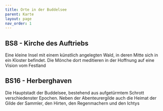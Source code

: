 ```yaml
---
title: Orte in der Buddelsee
parent: Karte
layout: page
nav_order: 1
---
```

## BS8 - Kirche des Auftriebs
Eine kleine Insel mit einem künstlich angelegten Wald, in deren Mitte sich in ein Kloster befindet. Die Mönche dort meditieren in der Hoffnung auf eine Vision vom Festland

## BS16 - Herberghaven
Die Hauptstadt der Buddelsee, bestehend aus aufgetürmtem Schrott verschiedenster Epochen. Neben der Abenteurergilde auch die Heimat der Gilde der Sammler, den Hirten, den Regenmachern und den Ichtys